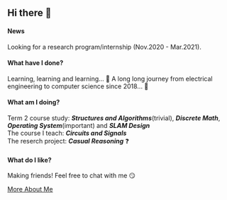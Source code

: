 ## Hi there :wave:

#### News
Looking for a research program/internship (Nov.2020 - Mar.2021).

#### What have I done?
Learning, learning and learning... :blue_book: A long long journey from electrical engineering to computer science since 2018... :mountain_cableway:

#### What am I doing?
Term 2 course study: ***Structures and Algorithms***(trivial), ***Discrete Math***, ***Operating System***(important) and ***SLAM Design***  
The course I teach: ***Circuits and Signals***  
The reserch project: ***Casual Reasoning*** :question:  

#### What do I like?
Making friends! Feel free to chat with me :smirk:

[More About Me](https://terryyz.github.io/_pages/resume.pdf)
